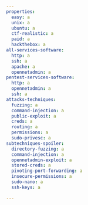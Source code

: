 ```yaml
---
properties:
  easy: a
  unix: a
  ubuntu: a
  ctf-realistic: a
  paid: a
  hackthebox: a
all-services-software:
  http: a
  ssh: a
  apache: a
  opennetadmin: a
pentest-services-software:
  http: a
  opennetadmin: a
  ssh: a
attacks-techniques:
  fuzzing: a
  command-injection: a
  public-exploit: a
  creds: a
  routing: a
  permissions: a
  sudo-privesc: a
subtechniques-spoiler:
  directory-fuzzing: a
  command-injection: a
  opennetadmin-exploit: a
  stored-creds: a
  pivoting-port-forwarding: a
  insecure-permissions: a
  sudo-nano: a
  ssh-keys: a

---
```


